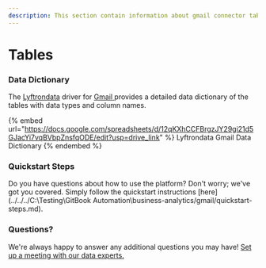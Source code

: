 ```yaml
---
description: This section contain information about gmail connector tables information
---
```


# Tables

### Data Dictionary

The [Lyftrondata](https://www.lyftrondata.com/) driver for [Gmail](https://www.lyftrondata.com/integration/business-analytics/gmail//)[ ](https://www.lyftrondata.com/integration/gmail/)provides a detailed data dictionary of the tables with data types and column names.

{% embed url="https://docs.google.com/spreadsheets/d/12qKXhCCFBrgzJY29gi21d5GJacYi7vqBVbpZnsfqODE/edit?usp=drive_link" %}
Lyftrondata Gmail Data Dictionary
{% endembed %}

### Quickstart Steps

Do you have questions about how to use the platform? Don't worry; we've got you covered. Simply follow the quickstart instructions [here](../../../C:\Testing\GitBook Automation\business-analytics/gmail/quickstart-steps.md).

### Questions? <a href="#questions" id="questions"></a>

We're always happy to answer any additional questions you may have! [Set up a meeting with our data experts.](https://www.lyftrondata.com/book-a-meeting/)

